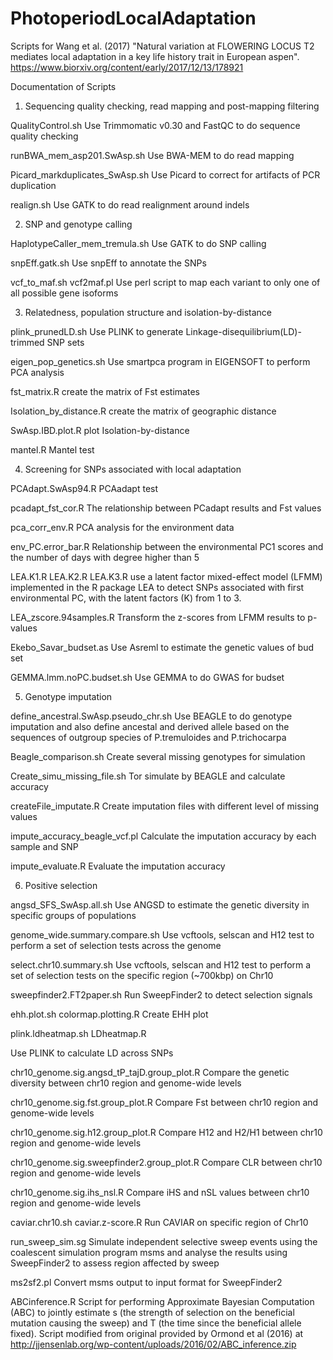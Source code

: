 # PhotoperiodLocalAdaptation
Scripts for Wang et al. (2017) "Natural variation at FLOWERING LOCUS T2 mediates local adaptation in a key life history trait in European aspen". https://www.biorxiv.org/content/early/2017/12/13/178921

Documentation of Scripts

1. Sequencing quality checking, read mapping and post-mapping filtering

QualityControl.sh
Use Trimmomatic v0.30 and FastQC to do sequence quality checking

runBWA_mem_asp201.SwAsp.sh
Use BWA-MEM to do read mapping

Picard_markduplicates_SwAsp.sh
Use Picard to correct for artifacts of PCR duplication

realign.sh
Use GATK to do read realignment around indels

2. SNP and genotype calling

HaplotypeCaller_mem_tremula.sh
Use GATK to do SNP calling

snpEff.gatk.sh
Use snpEff to annotate the SNPs

vcf_to_maf.sh vcf2maf.pl
Use perl script to map each variant to only one of all possible gene isoforms


3. Relatedness, population structure and isolation-by-distance

plink_prunedLD.sh
Use PLINK to generate Linkage-disequilibrium(LD)-trimmed SNP sets

eigen_pop_genetics.sh
Use smartpca program in EIGENSOFT to perform PCA analysis

fst_matrix.R
create the matrix of Fst estimates

Isolation_by_distance.R
create the matrix of geographic distance

SwAsp.IBD.plot.R
plot Isolation-by-distance

mantel.R
Mantel test 

4. Screening for SNPs associated with local adaptation

PCAdapt.SwAsp94.R
PCAadapt test

pcadapt_fst_cor.R
The relationship between PCadapt results and Fst values

pca_corr_env.R
PCA analysis for the environment data

env_PC.error_bar.R
Relationship between the environmental PC1 scores and the number of days with degree higher than 5

LEA.K1.R LEA.K2.R LEA.K3.R
use a latent factor mixed-effect model (LFMM) implemented in the R package LEA to detect SNPs associated with first environmental PC, with the latent factors (K) from 1 to 3.

LEA_zscore.94samples.R
Transform the z-scores from LFMM results to p-values

Ekebo_Savar_budset.as
Use Asreml to estimate the genetic values of bud set

GEMMA.lmm.noPC.budset.sh
Use GEMMA to do GWAS for budset


5. Genotype imputation

define_ancestral.SwAsp.pseudo_chr.sh
Use BEAGLE to do genotype imputation and also define ancestal and derived allele based on the sequences of outgroup species of P.tremuloides and P.trichocarpa

Beagle_comparison.sh
Create several missing genotypes for simulation

Create_simu_missing_file.sh
Tor simulate by BEAGLE and calculate accuracy

createFile_imputate.R
Create imputation files with different level of missing values

impute_accuracy_beagle_vcf.pl
Calculate the imputation accuracy by each sample and SNP

impute_evaluate.R
Evaluate the imputation accuracy


6. Positive selection

angsd_SFS_SwAsp.all.sh
Use ANGSD to estimate the genetic diversity in specific groups of populations

genome_wide.summary.compare.sh
Use vcftools, selscan and H12 test to perform a set of selection tests across the genome

select.chr10.summary.sh
Use vcftools, selscan and H12 test to perform a set of selection tests on the specific region (~700kbp) on Chr10

sweepfinder2.FT2paper.sh
Run SweepFinder2 to detect selection signals

ehh.plot.sh colormap.plotting.R
Create EHH plot

plink.ldheatmap.sh LDheatmap.R

Use PLINK to calculate LD across SNPs

chr10_genome.sig.angsd_tP_tajD.group_plot.R
Compare the genetic diversity between chr10 region and genome-wide levels

chr10_genome.sig.fst.group_plot.R
Compare Fst between chr10 region and genome-wide levels

chr10_genome.sig.h12.group_plot.R
Compare H12 and H2/H1 between chr10 region and genome-wide levels

chr10_genome.sig.sweepfinder2.group_plot.R
Compare CLR between chr10 region and genome-wide levels

chr10_genome.sig.ihs_nsl.R
Compare iHS and nSL values between chr10 region and genome-wide levels

caviar.chr10.sh caviar.z-score.R
Run CAVIAR on specific region of Chr10

run_sweep_sim.sg
Simulate independent selective sweep events using the coalescent simulation program msms and analyse the results using SweepFinder2 to assess region affected by sweep

ms2sf2.pl
Convert msms output to input format for SweepFinder2

ABCinference.R
Script for performing Approximate Bayesian Computation (ABC) to jointly estimate s (the strength of selection on the beneficial mutation causing the sweep) and T (the time since the beneficial allele fixed). Script modified from original provided by Ormond et al (2016) at http://jjensenlab.org/wp-content/uploads/2016/02/ABC_inference.zip

